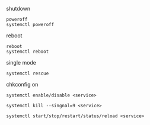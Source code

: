 
shutdown
```
poweroff
systemctl poweroff
```

reboot
```
reboot
systemctl reboot
```

single mode
```
systemctl rescue
```

chkconfig <service> on
```
systemctl enable/disable <service>
```

```
systemctl kill --singnal=9 <service>
```
```
systemctl start/stop/restart/status/reload <service>
```

